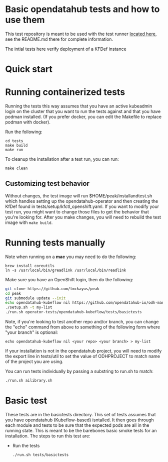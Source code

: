 # Basic opendatahub tests and how to use them

This test repository is meant to be used with the
test runner [located here](https://github.com/tmckayus/peak),
see the README.md there for complete information.

The intial tests here verify deployment of a KFDef instance

# Quick start

# Running containerized tests

Running the tests this way assumes that you have an active kubeadmin login
on the cluster that you want to run the tests against and that you have podman
installed.  (If you prefer docker, you can edit the Makefile to replace podman
with docker).

Run the following:

```
cd tests
make build
make run
```

To cleanup the installation after a test run, you can run:
```
make clean
```

## Customizing test behavior

Without changes, the test image will run $HOME/peak/installandtest.sh which
handles setting up the opendatahub-operator and then creating the KfDef found in
tests/setup/kfctl_openshift.yaml.  If you want to modify your test run, you
might want to change those files to get the behavior that you're looking for.
After you make changes, you will need to rebuild the test image with `make build`.

# Running tests manually

Note when running on a **mac** you may need to do the following:

```
brew install coreutils
ln -s /usr/local/bin/greadlink /usr/local/bin/readlink
```

Make sure you have an OpenShift login, then do the following:

```bash
git clone https://github.com/tmckayus/peak
cd peak
git submodule update --init
echo opendatahub-kubeflow nil https://github.com/opendatahub-io/odh-manifests > my-list
./setup.sh -t my-list
./run.sh operator-tests/opendatahub-kubeflow/tests/basictests
```

Note, if you're looking to test another repo and/or branch, you can change the "echo" command from above to something of the following form where "your branch" is optional:

```
echo opendatahub-kubeflow nil <your repo> <your branch> > my-list
```

If your installation is not in the opendatahub project, you will need to modify
the export line in tests/util to set the value of ODHPROJECT to match name of the project you are using.

You can run tests individually by passing a substring to run.sh to match:

```bash
./run.sh ailibrary.sh
```

# Basic test

These tests are in the basictests directory.  This set of tests assumes that you have opendatahub (Kubeflow-based) isntalled.  It then goes through each module and tests
to be sure that the expected pods are all in the running state.  This is meant to be the barebones basic smoke tests for an installation.
The steps to run this test are:

* Run the tests

  ```bash
  ./run.sh tests/basictests
  ```

